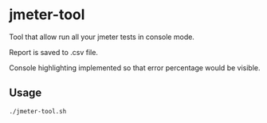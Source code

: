 # jmeter-tool

Tool that allow run all your jmeter tests in console mode.

Report is saved to .csv file.

Console highlighting implemented so that error percentage would be visible.

## Usage
`./jmeter-tool.sh`
